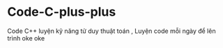 # Code-C-plus-plus
Code C++ luyện kỹ năng tử duy thuật toán , Luyện code mỗi ngày để lên trình oke oke

